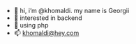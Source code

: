 - 👋 hi, i’m @khomaldi. my name is Georgii
- 👀 interested in backend
- 🐘 using php
- 📫 khomaldi@hey.com

<!---
khomaldi/khomaldi is a ✨ special ✨ repository because its `README.md` (this file) appears on your GitHub profile.
You can click the Preview link to take a look at your changes.
--->
